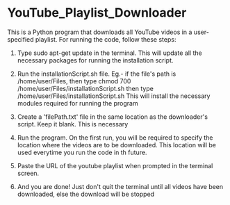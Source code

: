 # YouTube_Playlist_Downloader

This is a Python program that downloads all YouTube videos in a user-specified playlist. For running the code, follow these steps:

1. Type sudo apt-get update in the terminal. This will update all the necessary packages for running the    installation script.

2. Run the installationScript.sh file.
   Eg.- if the file's path is /home/user/Files, then type
        chmod 700 /home/user/Files/installationScript.sh
        then type
        /home/user/Files/installationScript.sh  This will install the necessary modules required for running the  program

3. Create a 'filePath.txt' file in the same location as the downloader's script. Keep it blank. This is necessary

4. Run the program. On the first run, you will be required to specify the location where the videos are to be downloaded. This location will be used everytime you run the code in th future.

5. Paste the URL of the youtube playlist when prompted in the terminal screen.

6. And you are done! Just don't quit the terminal until all videos have been downloaded, else the download will be stopped
